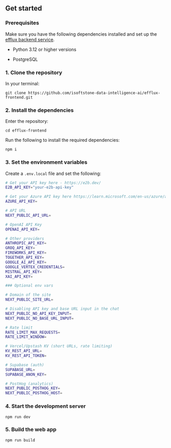 ## Get started

### Prerequisites

Make sure you have the following dependencies installed and set up the [efflux backend service](https://github.com/isoftstone-data-intelligence-ai/efflux-backend?tab=readme-ov-file#quick-start).

* Python 3.12 or higher versions

* PostgreSQL

### 1. Clone the repository

In your terminal:

```
git clone https://github.com/isoftstone-data-intelligence-ai/efflux-frontend.git
```

### 2. Install the dependencies

Enter the repository:

```
cd efflux-frontend
```

Run the following to install the required dependencies:

```
npm i
```

### 3. Set the environment variables

Create a `.env.local` file and set the following:

```sh
# Get your API key here - https://e2b.dev/
E2B_API_KEY="your-e2b-api-key"

# Get your Azure API key here https://learn.microsoft.com/en-us/azure/ai-services/openai/how-to/create-resource?tabs=portal
AZURE_API_KEY=

# API URL
NEXT_PUBLIC_API_URL=

# OpenAI API Key
OPENAI_API_KEY=

# Other providers
ANTHROPIC_API_KEY=
GROQ_API_KEY=
FIREWORKS_API_KEY=
TOGETHER_API_KEY=
GOOGLE_AI_API_KEY=
GOOGLE_VERTEX_CREDENTIALS=
MISTRAL_API_KEY=
XAI_API_KEY=

### Optional env vars

# Domain of the site
NEXT_PUBLIC_SITE_URL=

# Disabling API key and base URL input in the chat
NEXT_PUBLIC_NO_API_KEY_INPUT=
NEXT_PUBLIC_NO_BASE_URL_INPUT=

# Rate limit
RATE_LIMIT_MAX_REQUESTS=
RATE_LIMIT_WINDOW=

# Vercel/Upstash KV (short URLs, rate limiting)
KV_REST_API_URL=
KV_REST_API_TOKEN=

# Supabase (auth)
SUPABASE_URL=
SUPABASE_ANON_KEY=

# PostHog (analytics)
NEXT_PUBLIC_POSTHOG_KEY=
NEXT_PUBLIC_POSTHOG_HOST=
```

### 4. Start the development server

```
npm run dev
```

### 5. Build the web app

```
npm run build
```